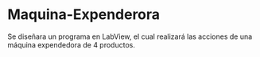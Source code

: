 # Maquina-Expenderora
Se diseñara un programa en LabView, el cual realizará las acciones de una máquina expendedora de 4 productos.
